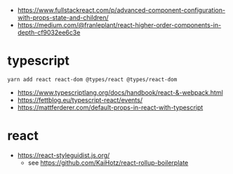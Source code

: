 
- https://www.fullstackreact.com/p/advanced-component-configuration-with-props-state-and-children/
- https://medium.com/@franleplant/react-higher-order-components-in-depth-cf9032ee6c3e

# typescript

    yarn add react react-dom @types/react @types/react-dom

- https://www.typescriptlang.org/docs/handbook/react-&-webpack.html
- https://fettblog.eu/typescript-react/events/
- https://mattferderer.com/default-props-in-react-with-typescript

# react

- https://react-styleguidist.js.org/
    - see https://github.com/KaiHotz/react-rollup-boilerplate
